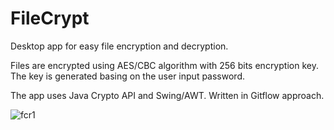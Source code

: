 # FileCrypt
Desktop app for easy file encryption and decryption.

Files are encrypted using AES/CBC algorithm with 256 bits encryption key. 
The key is generated basing on the user input password.

The app uses Java Crypto API and Swing/AWT. Written in Gitflow approach.

![fcr1](https://user-images.githubusercontent.com/95987591/192068885-142cdad3-38e2-4c7a-90fb-dd7e3de08915.JPG)
